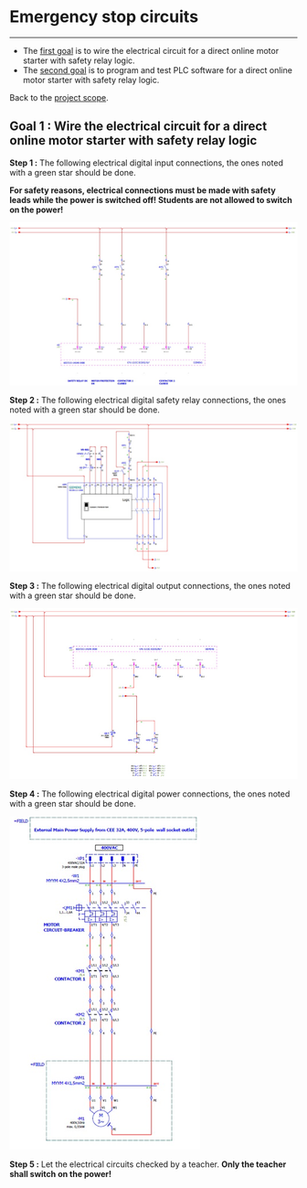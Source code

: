 # Emergency stop circuits
_____________________________________
-   The [first goal](../Ex06/Subchapter04_01.md) is to wire the electrical circuit for a direct online motor starter with safety relay logic.
-   The [second goal](../Ex06/Subchapter04_02.md)  is to program and test PLC software for a direct online motor starter with safety relay logic.

Back to the [project scope](../Ex06/Subchapter04.md).

## Goal 1 : Wire the electrical circuit for a direct online motor starter with safety relay logic
**Step 1 :** The following electrical digital input connections, the ones noted with a green star should be done.

**For safety reasons, electrical connections must be made with safety leads while the power is switched off! Students are not allowed to switch on the power!**

![DOL inputs](../Ex06/Images/DOL_inputs.jpg)

**Step 2 :** The following electrical digital safety relay connections, the ones noted with a green star should be done.

![DOL outputs](../Ex06/Images/DOL_ns.jpg)

**Step 3 :** The following electrical digital output connections, the ones noted with a green star should be done.

![DOL outputs](../Ex06/Images/DOL_outputs.jpg)

**Step 4 :** The following electrical digital power connections, the ones noted with a green star should be done.

![DOL power circuit](../Ex06/Images/DOL_power.jpg)

**Step 5 :** Let the electrical circuits checked by a teacher. **Only the teacher shall switch on the power!**
